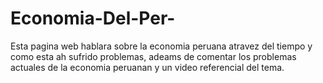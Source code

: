 # Economia-Del-Per-
Esta pagina web hablara sobre la economia peruana atravez del tiempo y como esta ah sufrido problemas, adeams de comentar los problemas actuales de la economia peruanan y un video referencial del tema.
